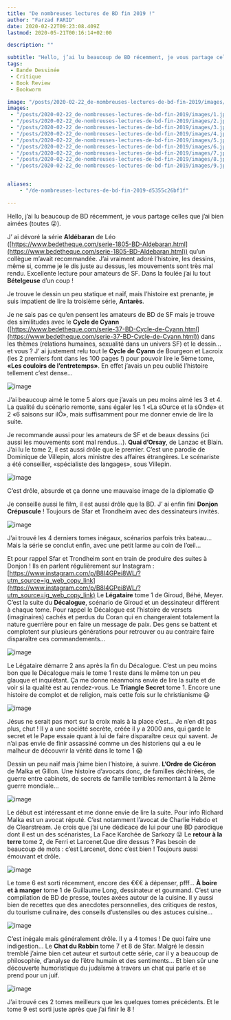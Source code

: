 ```yaml
---
title: "De nombreuses lectures de BD fin 2019 !"
author: "Farzad FARID"
date: 2020-02-22T09:23:08.409Z
lastmod: 2020-05-21T00:16:14+02:00

description: ""

subtitle: "Hello, j’ai lu beaucoup de BD récemment, je vous partage celles que j’ai bien aimées (toutes 😜)."
tags:
 - Bande Dessinée
 - Critique
 - Book Review
 - Bookworm

image: "/posts/2020-02-22_de-nombreuses-lectures-de-bd-fin-2019/images/1.jpeg" 
images:
 - "/posts/2020-02-22_de-nombreuses-lectures-de-bd-fin-2019/images/1.jpeg"
 - "/posts/2020-02-22_de-nombreuses-lectures-de-bd-fin-2019/images/2.jpeg"
 - "/posts/2020-02-22_de-nombreuses-lectures-de-bd-fin-2019/images/3.jpeg"
 - "/posts/2020-02-22_de-nombreuses-lectures-de-bd-fin-2019/images/4.jpeg"
 - "/posts/2020-02-22_de-nombreuses-lectures-de-bd-fin-2019/images/5.jpeg"
 - "/posts/2020-02-22_de-nombreuses-lectures-de-bd-fin-2019/images/6.jpeg"
 - "/posts/2020-02-22_de-nombreuses-lectures-de-bd-fin-2019/images/7.jpeg"
 - "/posts/2020-02-22_de-nombreuses-lectures-de-bd-fin-2019/images/8.jpeg"
 - "/posts/2020-02-22_de-nombreuses-lectures-de-bd-fin-2019/images/9.jpeg"


aliases:
    - "/de-nombreuses-lectures-de-bd-fin-2019-d5355c26bf1f"

---
```


Hello, j’ai lu beaucoup de BD récemment, je vous partage celles que j’ai bien aimées (toutes 😜).


J’
ai dévoré la série **Aldébaran** de Léo ([https://www.bedetheque.com/serie-1805-BD-Aldebaran.html](https://www.bedetheque.com/serie-1805-BD-Aldebaran.html)) qu’un collègue m’avait recommandée. J’ai vraiment adoré l’histoire, les dessins, même si, comme je le dis juste au dessus, les mouvements sont très mal rendu. Excellente lecture pour amateurs de SF. Dans la foulée j’ai lu tout **Bételgeuse** d’un coup !

Je trouve le dessin un peu statique et naïf, mais l’histoire est prenante, je suis impatient de lire la troisième série, **Antarès**.

Je ne sais pas ce qu’en pensent les amateurs de BD de SF mais je trouve des similitudes avec le **Cycle de Cyann** ([https://www.bedetheque.com/serie-37-BD-Cycle-de-Cyann.html](https://www.bedetheque.com/serie-37-BD-Cycle-de-Cyann.html)) dans les thèmes (relations humaines, sexualité dans un univers SF) et le dessin… et vous ?
J’
ai justement relu tout le **Cycle de Cyann** de Bourgeon et Lacroix (les 2 premiers font dans les 100 pages !) pour pouvoir lire le 5ème tome, **«Les couloirs de l’entretemps»**. En effet j’avais un peu oublié l’histoire tellement c’est dense…




![image](/posts/2020-02-22_de-nombreuses-lectures-de-bd-fin-2019/images/1.jpeg#layoutTextWidth)



J’ai beaucoup aimé le tome 5 alors que j’avais un peu moins aimé les 3 et 4. La qualité du scénario remonte, sans égaler les 1 «La sOurce et la sOnde» et 2 «6 saisons sur ilÔ», mais suffisamment pour me donner envie de lire la suite.

Je recommande aussi pour les amateurs de SF et de beaux dessins (ici aussi les mouvements sont mal rendus…).
**Quai d’Orsay**, de Lanzac et Blain. J’ai lu le tome 2, il est aussi drôle que le premier. C’est une parodie de Dominique de Villepin, alors ministre des affaires étrangères. Le scénariste a été conseiller, «spécialiste des langages», sous Villepin.




![image](/posts/2020-02-22_de-nombreuses-lectures-de-bd-fin-2019/images/2.jpeg#layoutTextWidth)



C’est drôle, absurde et ça donne une mauvaise image de la diplomatie 😄

Je conseille aussi le film, il est aussi drôle que la BD.
J’
ai enfin fini **Donjon Crépuscule** ! Toujours de Sfar et Trondheim avec des dessinateurs invités.




![image](/posts/2020-02-22_de-nombreuses-lectures-de-bd-fin-2019/images/3.jpeg#layoutTextWidth)



J’ai trouvé les 4 derniers tomes inégaux, scénarios parfois très bateau… Mais la série se conclut enfin, avec une petit larme au coin de l’œil…

Et pour rappel Sfar et Trondheim sont en train de produire des suites à Donjon ! Ils en parlent régulièrement sur Instagram : [https://www.instagram.com/p/B8l4GPei8WL/?utm_source=ig_web_copy_link](https://www.instagram.com/p/B8l4GPei8WL/?utm_source=ig_web_copy_link)
Le
 **Légataire** tome 1 de Giroud, Béhé, Meyer. C’est la suite du **Décalogue**, scénario de Giroud et un dessinateur différent à chaque tome. Pour rappel le Décalogue est l’histoire de versets (imaginaires) cachés et perdus du Coran qui en changeraient totalement la nature guerrière pour en faire un message de paix. Des gens se battent et complotent sur plusieurs générations pour retrouver ou au contraire faire disparaître ces commandements…




![image](/posts/2020-02-22_de-nombreuses-lectures-de-bd-fin-2019/images/4.jpeg#layoutTextWidth)



Le Légataire démarre 2 ans après la fin du Décalogue. C’est un peu moins bon que le Décalogue mais le tome 1 reste dans le même ton un peu glauque et inquiétant. Ça me donne néanmoins envie de lire la suite et de voir si la qualité est au rendez-vous.
Le
 **Triangle Secret** tome 1. Encore une histoire de complot et de religion, mais cette fois sur le christianisme 😃




![image](/posts/2020-02-22_de-nombreuses-lectures-de-bd-fin-2019/images/5.jpeg#layoutTextWidth)



Jésus ne serait pas mort sur la croix mais à la place c’est… Je n’en dit pas plus, chut ! Il y a une société secrète, créée il y a 2000 ans, qui garde le secret et le Pape essaie quant à lui de faire disparaître ceux qui savent. Je n’ai pas envie de finir assassiné comme un des historiens qui a eu le malheur de découvrir la vérité dans le tome 1 😱

Dessin un peu naïf mais j’aime bien l’histoire, à suivre.
**L’Ordre de Cicéron** de Malka et Gillon. Une histoire d’avocats donc, de familles déchirées, de guerre entre cabinets, de secrets de famille terribles remontant à la 2ème guerre mondiale…




![image](/posts/2020-02-22_de-nombreuses-lectures-de-bd-fin-2019/images/6.jpeg#layoutTextWidth)



Le début est intéressant et me donne envie de lire la suite. Pour info Richard Malka est un avocat réputé. C’est notamment l’avocat de Charlie Hebdo et de Clearstream. Je crois que j’ai une dédicace de lui pour une BD parodique dont il est un des scénaristes, La Face Karchée de Sarkozy 😛
Le
 **retour à la terre** tome 2, de Ferri et Larcenet.Que dire dessus ? Pas besoin de beaucoup de mots : c’est Larcenet, donc c’est bien ! Toujours aussi émouvant et drôle.




![image](/posts/2020-02-22_de-nombreuses-lectures-de-bd-fin-2019/images/7.jpeg#layoutTextWidth)



Le tome 6 est sorti récemment, encore des €€€ à dépenser, pfff…
**À boire et à manger** tome 1 de Guillaume Long, dessinateur et gourmand. C’est une compilation de BD de presse, toutes axées autour de la cuisine. Il y aussi bien de recettes que des anecdotes personnelles, des critiques de restos, du tourisme culinaire, des conseils d’ustensiles ou des astuces cuisine…




![image](/posts/2020-02-22_de-nombreuses-lectures-de-bd-fin-2019/images/8.jpeg#layoutTextWidth)



C’est inégale mais généralement drôle. Il y a 4 tomes ! De quoi faire une indigestion…
Le
 **Chat du Rabbin** tome 7 et 8 de Sfar. Malgré le dessin tremblé j’aime bien cet auteur et surtout cette série, car il y a beaucoup de philosophie, d’analyse de l’être humain et des sentiments… Et bien sûr une découverte humoristique du judaïsme à travers un chat qui parle et se prend pour un juif.




![image](/posts/2020-02-22_de-nombreuses-lectures-de-bd-fin-2019/images/9.jpeg#layoutTextWidth)



J’ai trouvé ces 2 tomes meilleurs que les quelques tomes précédents. Et le tome 9 est sorti juste après que j’ai finir le 8 !
